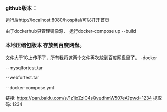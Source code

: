### github版本：

运行后http://localhost:8080/hospital/可以打开首页

由于dockerhub只管理镜像源， 运行docker-compose up --build

### 本地压缩包版本 存放到百度网盘。
文件大于1G上传不了，所有我将这两个文件再次放到百度网盘里了。
-docker

--mysqlfortest.tar

--webfortest.tar

--docker-compose.yml

链接: https://pan.baidu.com/s/1z1jxZziC4sQvedhmW507eA?pwd=1234 提取码: 1234 
